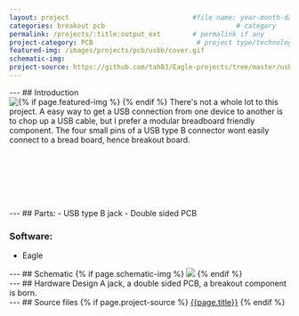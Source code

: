 ```yaml
---
layout: project                               #file name: year-month-day-title.md
categories: breakout pcb                                 # category
permalink: /projects/:title:output_ext        # permalink if any
project-category: PCB                          # project type/technology used
featured-img: /images/projects/pcb/usbb/cover.gif                                # featured image if any
schematic-img:
project-source: https://github.com/tah83/Eagle-projects/tree/master/usbbreakout                              # sources
---
```



<div class="projects-scroll" id="intro" markdown="1">
---
## Introduction
<div style="min-height:200px;">
{% if page.featured-img %}
  <img src="{{ page.featured-img }}" class="img-fluid mr-3" style="float:left; max-width:15rem;"/>
{% endif %}
There's not a whole lot to this project. A easy way to get a USB connection from one device to another is to chop up a USB cable, but I prefer a modular breadboard friendly component. The four small pins of a USB type B connector wont easily connect to a bread board, hence breakout board.
</div>
</div>

<div class="projects-scroll" id="parts" markdown="1">
---
## Parts:
- USB type B jack
- Double sided PCB

### Software:
- Eagle

</div>

<div class="projects-scroll" id="schematic" markdown="1">
---
## Schematic
{% if page.schematic-img %}
  <img src="{{ page.schematic-img }}" class="img-fluid"/>
{% endif %}

</div>

<div class="projects-scroll" id="design" markdown="1">
---
## Hardware Design
A jack, a double sided PCB, a breakout component is born. 
</div>

<div class="projects-scroll" id="sources" markdown="1">
---
## Source files
{% if page.project-source %}
  <a href="{{ page.project-source }}">{{page.title}}</a>
{% endif %}
</div>
